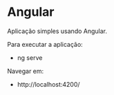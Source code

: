 # Angular

  Aplicação simples usando Angular.
  
  Para executar a aplicação: 
  - ng serve
  
  Navegar em: 
  - http://localhost:4200/
